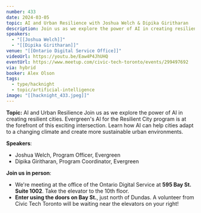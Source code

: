 ```yaml
---
number: 433
date: 2024-03-05
topic: AI and Urban Resilience with Joshua Welch & Dipika Giritharan
description: Join us as we explore the power of AI in creating resilient cities. Evergreen's AI for the Resilient City program is at the forefront of this exciting intersection. Learn how AI can help cities adapt to a changing climate and create more sustainable urban environments.
speakers:
  - "[[Joshua Welch]]"
  - "[[Dipika Giritharan]]"
venue: "[[Ontario Digital Service Office]]"
videoUrl: https://youtu.be/Eaw4P4JhUHQ
eventUrl: https://www.meetup.com/civic-tech-toronto/events/299497692
via: hybrid
booker: Alex Olson
tags:
  - type/hacknight
  - topic/artificial-intelligence
image: "[[hacknight_433.jpeg]]"
---
```

**Topic:** AI and Urban Resilience
Join us as we explore the power of AI in creating resilient cities. Evergreen's AI for the Resilient City program is at the forefront of this exciting intersection. Learn how AI can help cities adapt to a changing climate and create more sustainable urban environments.

**Speakers**:

* Joshua Welch, Program Officer, Evergreen
* Dipika Giritharan, Program Coordinator, Evergreen

**Join us in person**:

* We're meeting at the office of the Ontario Digital Service at **595 Bay St. Suite 1002**. Take the elevator to the 10th floor.
* **Enter using the doors on Bay St.**, just north of Dundas. A volunteer from Civic Tech Toronto will be waiting near the elevators on your right!
